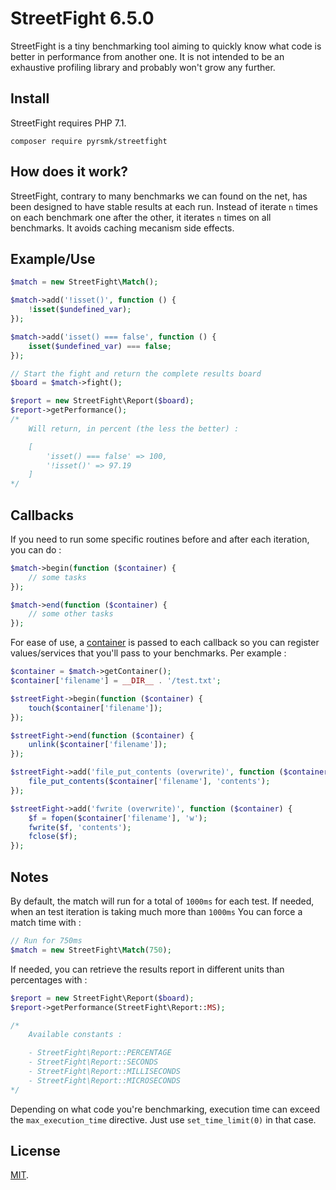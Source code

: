 StreetFight 6.5.0
=================

StreetFight is a tiny benchmarking tool aiming to quickly know what code is better in performance from another one. It is not intended to be an exhaustive profiling library and probably won't grow any further.

Install
-------

StreetFight requires PHP 7.1.

```
composer require pyrsmk/streetfight
```

How does it work?
-----------------

StreetFight, contrary to many benchmarks we can found on the net, has been designed to have stable results at each run. Instead of iterate `n` times on each benchmark one after the other, it iterates `n` times on all benchmarks. It avoids caching mecanism side effects.

Example/Use
-----------

```php
$match = new StreetFight\Match();

$match->add('!isset()', function () {
    !isset($undefined_var);
});

$match->add('isset() === false', function () {
    isset($undefined_var) === false;
});

// Start the fight and return the complete results board
$board = $match->fight();

$report = new StreetFight\Report($board);
$report->getPerformance();
/*
    Will return, in percent (the less the better) :

    [
        'isset() === false' => 100,
        '!isset()' => 97.19
    ]
*/
```

Callbacks
---------

If you need to run some specific routines before and after each iteration, you can do :

```php
$match->begin(function ($container) {
    // some tasks
});

$match->end(function ($container) {
    // some other tasks
});
```

For ease of use, a [container](https://github.com/pyrsmk/Chernozem) is passed to each callback so you can register values/services that you'll pass to your benchmarks. Per example :

```php
$container = $match->getContainer();
$container['filename'] = __DIR__ . '/test.txt';

$streetFight->begin(function ($container) {
    touch($container['filename']);
});

$streetFight->end(function ($container) {
    unlink($container['filename']);
});

$streetFight->add('file_put_contents (overwrite)', function ($container) {
    file_put_contents($container['filename'], 'contents');
});

$streetFight->add('fwrite (overwrite)', function ($container) {
    $f = fopen($container['filename'], 'w');
    fwrite($f, 'contents');
    fclose($f);
});
```

Notes
-----

By default, the match will run for a total of `1000ms` for each test. If needed, when an test iteration is taking much more than `1000ms` You can force a match time with :

```php
// Run for 750ms
$match = new StreetFight\Match(750);
```

If needed, you can retrieve the results report in different units than percentages with :

```php
$report = new StreetFight\Report($board);
$report->getPerformance(StreetFight\Report::MS);

/*
    Available constants :

    - StreetFight\Report::PERCENTAGE
    - StreetFight\Report::SECONDS
    - StreetFight\Report::MILLISECONDS
    - StreetFight\Report::MICROSECONDS
*/
```

Depending on what code you're benchmarking, execution time can exceed the `max_execution_time` directive. Just use `set_time_limit(0)` in that case.

License
-------

[MIT](http://dreamysource.mit-license.org).
